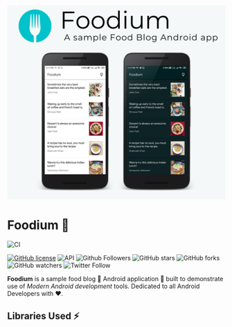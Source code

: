 ![](FoodiumHeader.png)

# Foodium 🥣

![CI](https://github.com/PatilShreyas/Foodium/workflows/CI/badge.svg?branch=master)

[![GitHub license](https://img.shields.io/badge/License-MIT-blue.svg)](https://github.com/AkshayChordiya//blob/master/LICENSE)
![API](https://img.shields.io/badge/API-21%2B-brightgreen.svg)
![Github Followers](https://img.shields.io/github/followers/PatilShreyas?label=Follow&style=social)
![GitHub stars](https://img.shields.io/github/stars/PatilShreyas/LiveStream-kt?style=social)
![GitHub forks](https://img.shields.io/github/forks/PatilShreyas/LiveStream-kt?style=social)
![GitHub watchers](https://img.shields.io/github/watchers/PatilShreyas/LiveStream-kt?style=social)
![Twitter Follow](https://img.shields.io/twitter/follow/imShreyasPatil?label=Follow&style=social)

**Foodium** is a sample food blog 🍲 Android application 📱 built to demonstrate use of *Modern Android development* tools. Dedicated to all Android Developers with ❤️.

## Libraries Used ⚡️

